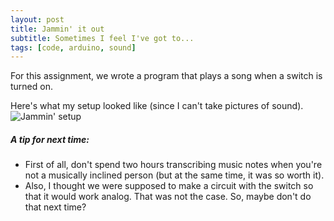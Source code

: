 ```yaml
---
layout: post
title: Jammin' it out
subtitle: Sometimes I feel I've got to...
tags: [code, arduino, sound]
---
```


For this assignment, we wrote a program that plays a song when a switch is turned on.


Here's what my setup looked like (since I can't take pictures of sound).
![Jammin' setup](https://21mdr1.github.io/img/jammin_setup.jpg)


##### A tip for next time:
- First of all, don't spend two hours transcribing music notes when you're not a musically inclined person (but at the same time, it was so worth it).
- Also, I thought we were supposed to make a circuit with the switch so that it would work analog. That was not the case. So, maybe don't do that next time?



